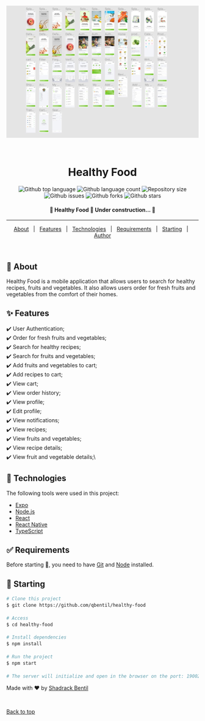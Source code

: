 <div align="center" id="top"> 
  <img src="./assets/UI.jpg" alt="Healthy Food" />

  &#xa0;

  <!-- <a href="https://healthyfood.netlify.app">Demo</a> -->
</div>

<h1 align="center">Healthy Food</h1>

<p align="center">
  <img alt="Github top language" src="https://img.shields.io/github/languages/top/qbentil/healthy-food?color=56BEB8">

  <img alt="Github language count" src="https://img.shields.io/github/languages/count/qbentil/healthy-food?color=56BEB8">

  <img alt="Repository size" src="https://img.shields.io/github/repo-size/qbentil/healthy-food?color=56BEB8">

  <!-- <img alt="License" src="https://img.shields.io/github/license/qbentil/healthy-food?color=56BEB8"> -->

  <img alt="Github issues" src="https://img.shields.io/github/issues/qbentil/healthy-food?color=56BEB8" />

  <img alt="Github forks" src="https://img.shields.io/github/forks/qbentil/healthy-food?color=56BEB8" />

  <img alt="Github stars" src="https://img.shields.io/github/stars/qbentil/healthy-food?color=56BEB8" />
</p>

<!-- Status -->

<h4 align="center"> 
	🚧  Healthy Food 🚀 Under construction...  🚧
</h4> 

<hr>

<p align="center">
  <a href="#dart-about">About</a> &#xa0; | &#xa0; 
  <a href="#sparkles-features">Features</a> &#xa0; | &#xa0;
  <a href="#rocket-technologies">Technologies</a> &#xa0; | &#xa0;
  <a href="#white_check_mark-requirements">Requirements</a> &#xa0; | &#xa0;
  <a href="#checkered_flag-starting">Starting</a> &#xa0; | &#xa0;
  <!-- <a href="#memo-license">License</a> &#xa0; | &#xa0; -->
  <a href="https://github.com/qbentil" target="_blank">Author</a>
</p>

<br>

## :dart: About ##

Healthy Food is a mobile application that allows users to search for healthy recipes, fruits and vegetables. It also allows users order for fresh fruits and vegetables from the comfort of their homes.

## :sparkles: Features ##

:heavy_check_mark: User Authentication;\
:heavy_check_mark: Order for fresh fruits and vegetables;\
:heavy_check_mark: Search for healthy recipes;\
:heavy_check_mark: Search for fruits and vegetables;\
:heavy_check_mark: Add fruits and vegetables to cart;\
:heavy_check_mark: Add recipes to cart;\
:heavy_check_mark: View cart;\
:heavy_check_mark: View order history;\
:heavy_check_mark: View profile;\
:heavy_check_mark: Edit profile;\
:heavy_check_mark: View notifications;\
:heavy_check_mark: View recipes;\
:heavy_check_mark: View fruits and vegetables;\
:heavy_check_mark: View recipe details;\
:heavy_check_mark: View fruit and vegetable details;\


## :rocket: Technologies ##

The following tools were used in this project:

- [Expo](https://expo.io/)
- [Node.js](https://nodejs.org/en/)
- [React](https://pt-br.reactjs.org/)
- [React Native](https://reactnative.dev/)
- [TypeScript](https://www.typescriptlang.org/)

## :white_check_mark: Requirements ##

Before starting :checkered_flag:, you need to have [Git](https://git-scm.com) and [Node](https://nodejs.org/en/) installed.

## :checkered_flag: Starting ##

```bash
# Clone this project
$ git clone https://github.com/qbentil/healthy-food

# Access
$ cd healthy-food

# Install dependencies
$ npm install

# Run the project
$ npm start

# The server will initialize and open in the browser on the port: 19002. Scan the QR code with the Expo app on your phone to run the app.

```

<!-- ## :memo: License ##

This project is under license from MIT. For more details, see the [LICENSE](LICENSE.md) file. -->


Made with :heart: by <a href="https://github.com/qbentil" target="_blank">Shadrack Bentil</a>

&#xa0;

<a href="#top">Back to top</a>
